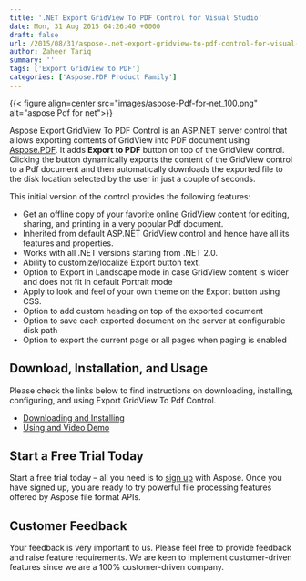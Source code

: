 ```yaml
---
title: '.NET Export GridView To PDF Control for Visual Studio'
date: Mon, 31 Aug 2015 04:26:40 +0000
draft: false
url: /2015/08/31/aspose-.net-export-gridview-to-pdf-control-for-visual-studio/
author: Zaheer Tariq
summary: ''
tags: ['Export GridView to PDF']
categories: ['Aspose.PDF Product Family']
---
```




{{< figure align=center src="images/aspose-Pdf-for-net_100.png" alt="aspose Pdf for net">}}


Aspose Export GridView To PDF Control is an ASP.NET server control that allows exporting contents of GridView into PDF document using [Aspose.PDF][1]. It adds **Export to PDF** button on top of the GridView control. Clicking the button dynamically exports the content of the GridView control to a Pdf document and then automatically downloads the exported file to the disk location selected by the user in just a couple of seconds.

This initial version of the control provides the following features:

*   Get an offline copy of your favorite online GridView content for editing, sharing, and printing in a very popular Pdf document.
*   Inherited from default ASP.NET GridView control and hence have all its features and properties.
*   Works with all .NET versions starting from .NET 2.0.
*   Ability to customize/localize Export button text.
*   Option to Export in Landscape mode in case GridView content is wider and does not fit in default Portrait mode
*   Apply to look and feel of your own theme on the Export button using CSS.
*   Option to add custom heading on top of the exported document
*   Option to save each exported document on the server at configurable disk path
*   Option to export the current page or all pages when paging is enabled

## Download, Installation, and Usage

Please check the links below to find instructions on downloading, installing, configuring, and using Export GridView To Pdf Control.

*   [Downloading and Installing][2]
*   [Using and Video Demo][3]

## Start a Free Trial Today

Start a free trial today – all you need is to [sign up][4] with Aspose. Once you have signed up, you are ready to try powerful file processing features offered by Aspose file format APIs.

## Customer Feedback

Your feedback is very important to us. Please feel free to provide feedback and raise feature requirements. We are keen to implement customer-driven features since we are a 100% customer-driven company.




[1]: https://products.aspose.com/pdf/net
[2]: https://docs.aspose.com/
[3]: https://docs.aspose.com/
[4]: http://www.aspose.com/




